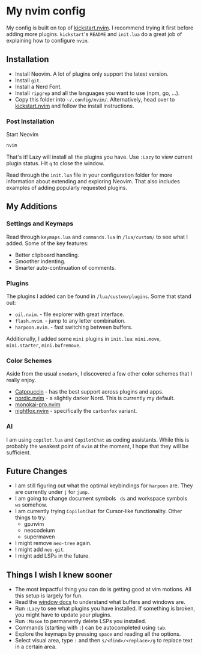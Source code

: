 # My nvim config

My config is built on top of [kickstart.nvim](https://github.com/nvim-lua/kickstart.nvim). 
I recommend trying it first before adding more plugins. `kickstart`'s `README` and `init.lua` 
do a great job of explaining how to configure `nvim`.

## Installation

- Install Neovim. A lot of plugins only support the latest version.
- Install `git`.
- Install a Nerd Font.
- Install `ripgrep` and all the languages you want to use (npm, go, ...).
- Copy this folder into `~/.config/nvim/`. Alternatively, head over to [kickstart.nvim](https://github.com/nvim-lua/kickstart.nvim) 
and follow the install instructions.

### Post Installation

Start Neovim

```sh
nvim
```

That's it! Lazy will install all the plugins you have. Use `:Lazy` to view
current plugin status. Hit `q` to close the window.

Read through the `init.lua` file in your configuration folder for more
information about extending and exploring Neovim. That also includes
examples of adding popularly requested plugins.

## My Additions

### Settings and Keymaps

Read through `keymaps.lua` and `commands.lua` in `/lua/custom/` to see what I added. Some of the key features:

- Better clipboard handling.
- Smoother indenting.
- Smarter auto-continuation of comments.

### Plugins

The plugins I added can be found in `/lua/custom/plugins`. Some that stand out:

- `oil.nvim`. - file explorer with great interface.
- `flash.nvim`. - jump to any letter combination.
- `harpoon.nvim`. - fast switching between buffers.

Additionally, I added some `mini` plugins in `init.lua`: `mini.move`, `mini.starter`, `mini.bufremove`.

### Color Schemes

Aside from the usual `onedark`, I discovered a few other color schemes that I really enjoy.

- [Catppuccin](https://github.com/catppuccin/nvim) - has the best support across plugins and apps.
- [nordic.nvim](https://github.com/AlexvZyl/nordic.nvim) - a slightly darker Nord. This is currently my default.
- [monokai-pro.nvim](https://github.com/loctvl842/monokai-pro.nvim)
- [nightfox.nvim](https://github.com/EdenEast/nightfox.nvim) - specifically the `carbonfox` variant.

### AI

I am using `copilot.lua` and `CopilotChat` as coding assistants. While this is probably the weakest point of `nvim` at the moment,
I hope that they will be sufficient.

## Future Changes

- I am still figuring out what the optimal keybindings for `harpoon` are. They are currently under `j` for `jump`.
- I am going to change document symbols ` ds` and workspace symbols ` ws` somehow.
- I am currently trying `CopilotChat` for Cursor-like functionality. Other things to try:
    - gp.nvim
    - neocodeium
    - supermaven
- I might remove `neo-tree` again.
- I might add `neo-git`.
- I might add LSPs in the future.

## Things I wish I knew sooner

- The most impactful thing you can do is getting good at vim motions. All this setup is largely for fun.
- Read the [window docs](https://neovim.io/doc/user/windows.html) to understand what buffers and windows are.
- Run `:Lazy` to see what plugins you have installed. If something is broken, you might have to update your plugins.
- Run `:Mason` to permanently delete LSPs you installed.
- Commands (starting with `:`) can be autocompleted using `tab`.
- Explore the keymaps by pressing `space` and reading all the options.
- Select visual area, type `:` and then `s/<find>/<replace>/g` to replace text in a certain area.

